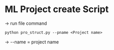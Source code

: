 # ML Project create Script

-> run file command

    python pro_struct.py --pname <Project name>

-> --name = project name
